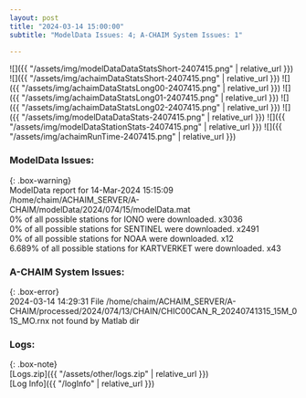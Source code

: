 ```yaml
---
layout: post
title: "2024-03-14 15:00:00"
subtitle: "ModelData Issues: 4; A-CHAIM System Issues: 1"

---
```


![]({{ "/assets/img/modelDataDataStatsShort-2407415.png" | relative_url }})
![]({{ "/assets/img/achaimDataStatsShort-2407415.png" | relative_url }})
![]({{ "/assets/img/achaimDataStatsLong00-2407415.png" | relative_url }})
![]({{ "/assets/img/achaimDataStatsLong01-2407415.png" | relative_url }})
![]({{ "/assets/img/achaimDataStatsLong02-2407415.png" | relative_url }})
![]({{ "/assets/img/modelDataDataStats-2407415.png" | relative_url }})
![]({{ "/assets/img/modelDataStationStats-2407415.png" | relative_url }})
![]({{ "/assets/img/achaimRunTime-2407415.png" | relative_url }})


### ModelData Issues:  
  
{: .box-warning}  
 ModelData report for 14-Mar-2024 15:15:09   
 /home/chaim/ACHAIM_SERVER/A-CHAIM/modelData/2024/074/15/modelData.mat   
 0% of all possible stations for IONO were downloaded. x3036   
 0% of all possible stations for SENTINEL were downloaded. x2491   
 0% of all possible stations for NOAA were downloaded. x12   
 6.689% of all possible stations for KARTVERKET were downloaded. x43   
  
### A-CHAIM System Issues:  
  
{: .box-error}  
2024-03-14 14:29:31 File /home/chaim/ACHAIM_SERVER/A-CHAIM/processed/2024/074/13/CHAIN/CHIC00CAN_R_20240741315_15M_01S_MO.rnx not found by Matlab dir  

### Logs:  
  
{: .box-note}  
[Logs.zip]({{ "/assets/other/logs.zip" | relative_url }})  
[Log Info]({{ "/logInfo" | relative_url }})  
